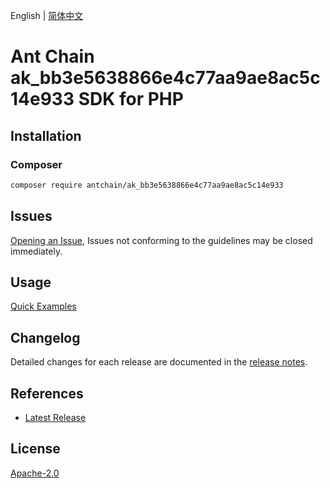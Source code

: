 English | [简体中文](README-CN.md)

# Ant Chain ak_bb3e5638866e4c77aa9ae8ac5c14e933 SDK for PHP

## Installation

### Composer

```bash
composer require antchain/ak_bb3e5638866e4c77aa9ae8ac5c14e933
```

## Issues

[Opening an Issue](https://github.com/alipay/antchain-openapi-prod-sdk/issues/new), Issues not conforming to the guidelines may be closed immediately.

## Usage

[Quick Examples](https://github.com/alipay/antchain-openapi-prod-sdk/blob/master/docs/0-Examples-EN.md#quick-examples)

## Changelog

Detailed changes for each release are documented in the [release notes](./ChangeLog.txt).

## References

* [Latest Release](https://github.com/antchain-openapi-sdk-php)

## License

[Apache-2.0](http://www.apache.org/licenses/LICENSE-2.0)
